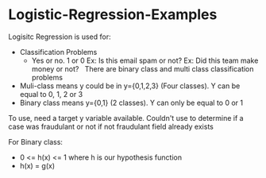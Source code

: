 # Logistic-Regression-Examples

Logisitc Regression is used for:
- Classification Problems
  - Yes or no. 1 or 0
  Ex: Is this email spam or not? 
  Ex: Did this team make money or not?
  
There are binary class and multi class classification problems
- Muli-class means y could be in y={0,1,2,3} (Four classes). Y can be equal to 0, 1, 2 or 3
- Binary class means y={0,1} (2 classes). Y can only be equal to 0 or 1

To use, need a target y variable available. Couldn't use to determine if a case was fraudulant or not if not fraudulant field already exists

For Binary class:
- 0 <= h(x) <= 1 where h is our hypothesis function
- h(x) = g(x)
